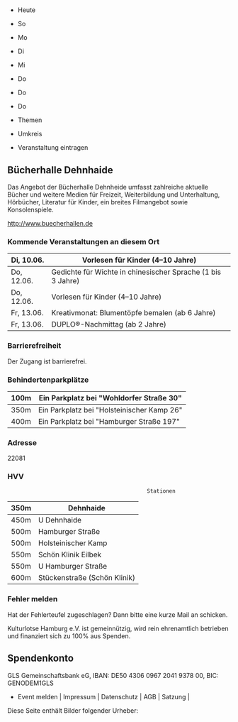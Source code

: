 # 

- Heute
- So
- Mo
- Di
- Mi
- Do
- Do
- Do

- Themen
- Umkreis

- Veranstaltung eintragen

## Bücherhalle Dehnhaide

<!-- image -->

Das Angebot der Bücherhalle Dehnheide umfasst zahlreiche aktuelle Bücher und weitere Medien für Freizeit, Weiterbildung und Unterhaltung, Hörbücher, Literatur für Kinder, ein breites Filmangebot sowie Konsolenspiele.
						


http://www.buecherhallen.de

### Kommende Veranstaltungen an diesem Ort

| Di, 10.06.   |  Vorlesen für Kinder (4–10 Jahre)                           |
|--------------|-------------------------------------------------------------|
| Do, 12.06.   | Gedichte für Wichte in chinesischer Sprache (1 bis 3 Jahre) |
| Do, 12.06.   | Vorlesen für Kinder (4–10 Jahre)                            |
| Fr, 13.06.   | Kreativmonat: Blumentöpfe bemalen (ab 6 Jahre)              |
| Fr, 13.06.   | DUPLO®-Nachmittag (ab 2 Jahre)                              |

### Barrierefreiheit

Der Zugang ist barrierefrei.

### Behindertenparkplätze

| 100m    | Ein Parkplatz bei "Wohldorfer Straße 30"    |
|---------|---------------------------------------------|
| 350m    | Ein Parkplatz bei "Holsteinischer Kamp  26" |
| 400m    | Ein Parkplatz bei "Hamburger Straße  197"   |

### Adresse

22081

### HVV
                                                Stationen

| 350m   | Dehnhaide                    |
|--------|------------------------------|
| 450m   | U Dehnhaide                  |
| 500m   | Hamburger Straße             |
| 500m   | Holsteinischer Kamp          |
| 550m   | Schön Klinik Eilbek          |
| 550m   | U Hamburger Straße           |
| 600m   | Stückenstraße (Schön Klinik) |

### Fehler melden

Hat der Fehlerteufel zugeschlagen? Dann bitte eine kurze Mail an 
 schicken.

Kulturlotse Hamburg e.V. ist gemeinnützig, wird rein ehrenamtlich betrieben und finanziert sich zu 100% aus Spenden.

## Spendenkonto

GLS Gemeinschaftsbank eG, IBAN: DE50 4306 0967 2041 9378 00, BIC: GENODEM1GLS

- Event melden | Impressum | Datenschutz | AGB | Satzung |

Diese Seite enthält Bilder folgender Urheber:

<!-- image -->